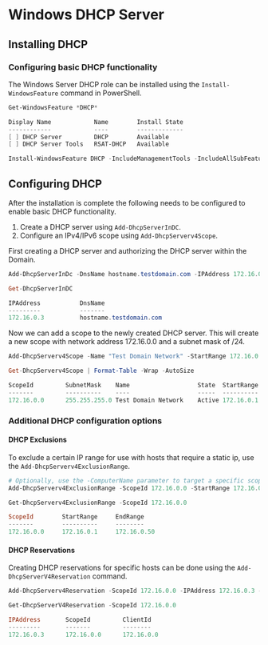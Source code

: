 # Windows DHCP Server
## Installing DHCP
### Configuring basic DHCP functionality
The Windows Server DHCP role can be installed using the `Install-WindowsFeature` command in PowerShell.

```PowerShell
Get-WindowsFeature *DHCP*

Display Name            Name        Install State
------------            ----        -------------
[ ] DHCP Server         DHCP        Available
[ ] DHCP Server Tools   RSAT-DHCP   Available

Install-WindowsFeature DHCP -IncludeManagementTools -IncludeAllSubFeature
```

## Configuring DHCP
After the installation is complete the following needs to be configured to enable basic DHCP functionality.
1. Create a DHCP server using `Add-DhcpServerInDC`.
2. Configure an IPv4/IPv6 scope using `Add-DhcpServerv4Scope`.

First creating a DHCP server and authorizing the DHCP server within the Domain.
```PowerShell
Add-DhcpServerInDc -DnsName hostname.testdomain.com -IPAddress 172.16.0.3

Get-DhcpServerInDC

IPAddress           DnsName
---------           -------
172.16.0.3          hostname.testdomain.com
```

Now we can add a scope to the newly created DHCP server.
This will create a new scope with network address 172.16.0.0 and a subnet mask of /24.
```PowerShell
Add-DhcpServerv4Scope -Name "Test Domain Network" -StartRange 172.16.0.1 -EndRange 172.16.0.254 -SubnetMask 255.255.255.0

Get-DhcpServerv4Scope | Format-Table -Wrap -AutoSize

ScopeId         SubnetMask    Name                   State  StartRange     EndRange        LeaseDuration
-------         ----------    ----                   -----  ----------     --------        -------------
172.16.0.0      255.255.255.0 Test Domain Network    Active 172.16.0.1     172.16.0.254    8.00:00:00
```

### Additional DHCP configuration options
#### DHCP Exclusions
To exclude a certain IP range for use with hosts that require a static ip, use the `Add-DhcpServerv4ExclusionRange`.
```PowerShell
# Optionally, use the -ComputerName parameter to target a specific scope on a specific dhcp host.
Add-DhcpServerv4ExclusionRange -ScopeId 172.16.0.0 -StartRange 172.16.0.1 -EndRange 172.16.0.50 

Get-DhcpServerv4ExclusionRange -ScopeId 172.16.0.0

ScopeId        StartRange     EndRange
-------        ----------     --------
172.16.0.0     172.16.0.1     172.16.0.50
```
#### DHCP Reservations
Creating DHCP reservations for specific hosts can be done using the `Add-DhcpServerV4Reservation` command.
```PowerShell
Add-DhcpServerv4Reservation -ScopeId 172.16.0.0 -IPAddress 172.16.0.3 -ClientId "00-11-22-33-44-55"

Get-DhcpServerV4Reservation -ScopeId 172.16.0.0

IPAddress       ScopeId         ClientId
---------       -------         --------
172.16.0.3      172.16.0.0      172.16.0.0
```